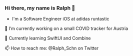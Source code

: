 ### Hi there, my name is Ralph 👋

- I'm a Software Engineer iOS at adidas runtastic

🔭 I’m currently working on a small COVID tracker for Austria

🌱 Currently learning SwiftUI and Combine

📫 How to reach me: @Ralph_Schn on Twitter

<!--
**Ralph1300/Ralph1300** is a ✨ _special_ ✨ repository because its `README.md` (this file) appears on your GitHub profile.

Here are some ideas to get you started:

- 🔭 I’m currently working on ...
- 🌱 I’m currently learning ...
- 👯 I’m looking to collaborate on ...
- 🤔 I’m looking for help with ...
- 💬 Ask me about ...
- 📫 How to reach me: ...
- 😄 Pronouns: ...
- ⚡ Fun fact: ...
-->

